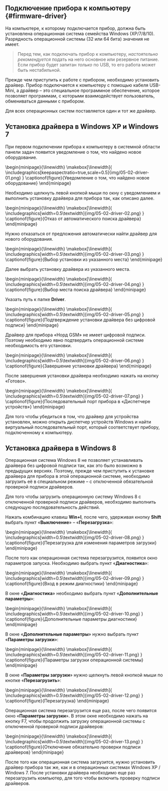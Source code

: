 ## Подключение прибора к компьютеру {#firmware-driver}

На компьютере, к которому подключается прибор, должна быть установлена операционная система семейства Windows (XP/7/8/10). Разрядность операционной системы (32 или 64 бита) значения не имеет.

> Перед тем, как подключать прибор к компьютеру, *настоятельно рекомендуется* подать на него основное или резервное питание. Если прибор будет запитан *только* по USB, то его работа может быть нестабильной.

Прежде чем приступить к работе с прибором, необходимо установить драйвер. Прибор подключается к компьютеру с помощью кабеля USB-Mini, а драйвер – это специальное программное обеспечение, которое позволяет программам, с которыми взаимодействует пользователь, обмениваться данными с прибором.

Для всех операционных систем поставляется один и тот же драйвер.

## Установка драйвера в Windows XP и Windows 7

При первом подключении прибора к компьютеру в системной области панели задач появится уведомление о том, что найдено новое оборудование.

\begin{minipage}{\linewidth}
	\makebox[\linewidth]{
 		\includegraphics[keepaspectratio=true,scale=0.5]{img/05-02-driver-01.png}
 	}
	\captionof{figure}{Уведомление о том, что найдено новое оборудование}
\end{minipage}


Необходимо щелкнуть левой кнопкой мыши по окну с уведомлением и выполнить установку драйвера для прибора так, как описано далее.

\begin{minipage}{\linewidth}
	\makebox[\linewidth]{
 		\includegraphics[width=0.5\textwidth]{img/05-02-driver-02.png}
 	}
	\captionof{figure}{Отказ от автоматического поиска драйвера}
\end{minipage}

Нужно отказаться от предложения автоматически найти драйвер для нового оборудования.

\begin{minipage}{\linewidth}
	\makebox[\linewidth]{
 		\includegraphics[width=0.5\textwidth]{img/05-02-driver-03.png}
 	}
	\captionof{figure}{Выбор установки из указанного места}
\end{minipage}

Далее выбрать установку драйвера из указанного места.

\begin{minipage}{\linewidth}
	\makebox[\linewidth]{
 		\includegraphics[width=0.5\textwidth]{img/05-02-driver-04.png}
 	}
	\captionof{figure}{Выбор места поиска драйвера}
\end{minipage}

Указать путь к папке **Driver**.

\begin{minipage}{\linewidth}
	\makebox[\linewidth]{
 		\includegraphics[width=0.5\textwidth]{img/05-02-driver-05.png}
 	}
	\captionof{figure}{Подтверждение установки драйвера без цифровой подписи}
\end{minipage}

Драйвер для прибора «Норд GSM» не имеет цифровой подписи. Поэтому необходимо явно подтвердить операционной системе необходимость его установки.

\begin{minipage}{\linewidth}
	\makebox[\linewidth]{
 		\includegraphics[width=0.5\textwidth]{img/05-02-driver-06.png}
 	}
	\captionof{figure}{Завершение установки драйвера}
\end{minipage}

После завершения установки драйвера необходимо нажать на кнопку «Готово».

\begin{minipage}{\linewidth}
	\makebox[\linewidth]{
 		\includegraphics[width=0.5\textwidth]{img/05-02-driver-07.png}
 	}
	\captionof{figure}{Последовательный порт прибора в «Диспетчере устройств»}
\end{minipage}

Для того чтобы убедиться в том, что драйвер для устройства установлен, можно открыть диспетчер устройств Windows и найти виртуальный последовательный порт, который соответствует прибору, подключенному к компьютеру.

## Установка драйвера в Windows 8

Операционная система Windows 8 не позволяет устанавливать драйвера без цифровой подписи так, как это было возможно в предыдущих версиях. Поэтому, прежде чем приступить к установке драйвера для прибора в этой операционной системе, необходимо загрузить её в специальном режиме – с  отключенной обязательной проверкой подписи драйверов.

Для того чтобы загрузить операционную систему Windows 8 с отключенной проверкой подписи драйверов, необходимо выполнить следующую последовательность действий.

Нажать комбинацию клавиш **Win+I**, после чего, удерживая кнопку **Shift** выбрать пункт «**Выключение**» – «**Перезагрузка**»:

\begin{minipage}{\linewidth}
	\makebox[\linewidth]{
 		\includegraphics[width=0.5\textwidth]{img/05-02-driver-08.png}
 	}
	\captionof{figure}{Перезагрузка для изменения параметров загрузки}
\end{minipage}

После того как операционная система перезагрузится, появится окно параметров запуска. Необходимо выбрать пункт «**Диагностика**»:

\begin{minipage}{\linewidth}
	\makebox[\linewidth]{
 		\includegraphics[width=0.5\textwidth]{img/05-02-driver-09.png}
 	}
	\captionof{figure}{Вход в режим диагностики}
\end{minipage}

В окне «**Диагностика**» необходимо выбрать пункт «**Дополнительные параметры**»:

\begin{minipage}{\linewidth}
	\makebox[\linewidth]{
 		\includegraphics[width=0.5\textwidth]{img/05-02-driver-10.png}
 	}
	\captionof{figure}{Дополнительные параметры диагностики}
\end{minipage}

В окне «**Дополнительные параметры**» нужно выбрать пункт «**Параметры загрузки**»:

\begin{minipage}{\linewidth}
	\makebox[\linewidth]{
 		\includegraphics[width=0.5\textwidth]{img/05-02-driver-11.png}
 	}
	\captionof{figure}{Параметры загрузки операционной системы}
\end{minipage}

В окне «**Параметры загрузки**» нужно щелкнуть левой кнопкой мыши по кнопке «**Перезагрузить**»:

\begin{minipage}{\linewidth}
	\makebox[\linewidth]{
 		\includegraphics[width=0.5\textwidth]{img/05-02-driver-12.png}
 	}
	\captionof{figure}{Перезагрузка}
\end{minipage}

Операционная система перезагрузится еще раз, после чего появится окно «**Параметры загрузки**». В этом окне необходимо нажать на кнопку F7, чтобы продолжить загрузку операционной системы с отключенной проверкой подписи драйверов:

\begin{minipage}{\linewidth}
	\makebox[\linewidth]{
 		\includegraphics[width=0.5\textwidth]{img/05-02-driver-13.png}
 	}
	\captionof{figure}{Отключение обязательно проверки подписи драйверов}
\end{minipage}

После того как операционная система загрузится, нужно установить драйвер прибора так же, как и в операционных системах Windows XP / Windows 7. После установки драйвера необходимо еще раз перезагрузить компьютер, для того чтобы включить проверку подписи драйверов.

